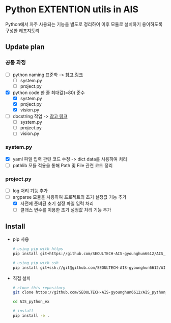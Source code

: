 # Python EXTENTION utils in AIS

Python에서 자주 사용되는 기능을 별도로 정리하여 이후 모듈로 설치하기 용이하도록 구성한 레포지토리

## Update plan

### 공통 과정

- [ ] python naming 표준화 -> [참고 링크](https://github.com/SEOULTECH-AIS-gyounghun6612/SEOULTECH-AIS-gyounghun6612.github.io/blob/main/python_md/doc_string.md#Naming-예시)
  - [ ] system.py
  - [ ] project.py

- [x] python code 한 줄 최대값(=80) 준수
  - [x] system.py
  - [x] project.py
  - [x] vision.py

- [ ] docstring 작업 -> [참고 링크](https://github.com/SEOULTECH-AIS-gyounghun6612/SEOULTECH-AIS-gyounghun6612.github.io/blob/main/python_md/doc_string.md#Doc-string-예시)
  - [ ] system.py
  - [ ] project.py
  - [ ] vision.py

### system.py

- [x] yaml 파일 입력 관련 코드 수정 -> dict data를 사용하여 처리
- [ ] pathlib 모듈 적용을 통해 Path 및 File 관련 코드 정리

### project.py

- [ ] log 처리 기능 추가
- [ ] argparse 모듈을 사용하여 프로젝트의 초기 설정값 기능 추가
  - [x] 사전에 준비된 초기 설정 파일 입력 처리
  - [ ] 클래스 변수를 이용한 초기 설정값 처리 기능 추가

## Install

- pip 사용

  ```bash
  # using pip with https
  pip install git+https://github.com/SEOULTECH-AIS-gyounghun6612/AIS_python_ex.git@ver_alpha
  
  # using pip with ssh
  pip install git+ssh://git@github.com/SEOULTECH-AIS-gyounghun6612/AIS_python_ex.git@ver_alpha
  ```

- 직접 설치

  ```bash
  # clone this repository
  git clone https://github.com/SEOULTECH-AIS-gyounghun6612/AIS_python_ex.git

  cd AIS_python_ex

  # install 
  pip install -e .

  ```
